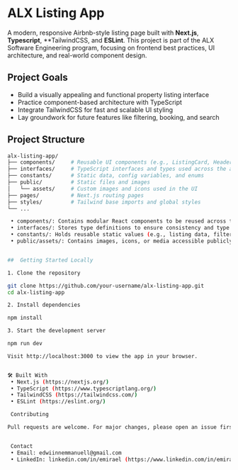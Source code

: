 #  ALX Listing App

A modern, responsive Airbnb-style listing page built with **Next.js**, **Typescript**, **TailwindCSS, and **ESLint**.
This project is part of the ALX Software Engineering program, focusing on frontend best practices, UI architecture, and real-world component design.


##  Project Goals

-  Build a visually appealing and functional property listing interface  
-  Practice component-based architecture with TypeScript  
-  Integrate TailwindCSS for fast and scalable UI styling  
-  Lay groundwork for future features like filtering, booking, and search


##  Project Structure

```bash
alx-listing-app/
├── components/     # Reusable UI components (e.g., ListingCard, Header, Footer)
├── interfaces/     # TypeScript interfaces and types used across the app
├── constants/      # Static data, config variables, and enums
├── public/         # Static files and images
│   └── assets/     # Custom images and icons used in the UI
├── pages/          # Next.js routing pages
├── styles/         # Tailwind base imports and global styles
└── ...

 • components/: Contains modular React components to be reused across the UI
 • interfaces/: Stores type definitions to ensure consistency and type safety
 • constants/: Holds reusable static values (e.g., listing data, filter options)
 • public/assets/: Contains images, icons, or media accessible publicly.


##  Getting Started Locally

1. Clone the repository

git clone https://github.com/your-username/alx-listing-app.git
cd alx-listing-app

2. Install dependencies

npm install

3. Start the development server

npm run dev

Visit http://localhost:3000 to view the app in your browser.


🛠 Built With
 • Next.js (https://nextjs.org/)
 • TypeScript (https://www.typescriptlang.org/)
 • TailwindCSS (https://tailwindcss.com/)
 • ESLint (https://eslint.org/)

 Contributing

Pull requests are welcome. For major changes, please open an issue first to discuss what you would like to change or improve.


 Contact
 • Email: edwiinnemmanuell@gmail.com
 • LinkedIn: linkedin.com/in/emirael (https://www.linkedin.com/in/emirael)